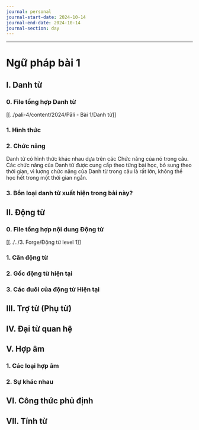 ```yaml
---
journal: personal
journal-start-date: 2024-10-14
journal-end-date: 2024-10-14
journal-section: day
---
```

---
# Ngữ pháp bài 1

## I. Danh từ

### 0. File tổng hợp Danh từ
[[../pali-4/content/2024/Pāli - Bài 1/Danh từ]]

### 1. Hình thức
### 2. Chức năng
Danh từ có hình thức khác nhau dựa trên các Chức năng của nó trong câu. Các chức năng của Danh từ được cung cấp theo từng bài học, bỏ sung theo thời gian, vì lượng chức năng của Danh từ trong câu là rất lớn, không thể học hết trong một thời gian ngắn. 

### 3. Bồn loại danh từ xuất hiện trong bài này?

## II. Động từ

### 0. File tổng hợp nội dung Động từ
[[../../3. Forge/Động từ level 1]]

### 1. Căn động từ


### 2. Gốc động từ hiện tại

### 3. Các đuôi của động từ Hiện tại

## III. Trợ từ (Phụ từ)

## IV. Đại từ quan hệ

## V. Hợp âm

### 1. Các loại hợp âm

### 2. Sự khác nhau

## VI. Công thức phủ định

## VII. Tính từ

